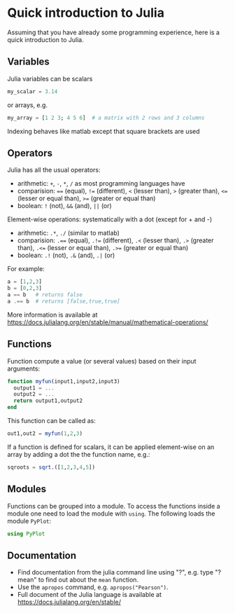 # Quick introduction to Julia

Assuming that you have already some programming experience, here is a quick introduction to Julia.

## Variables
Julia variables can be scalars

```julia
my_scalar = 3.14
```

or arrays, e.g.
 
```julia
my_array = [1 2 3; 4 5 6]  # a matrix with 2 rows and 3 columns
```

Indexing behaves like matlab except that square brackets are used

## Operators

Julia has all the usual operators:
* arithmetic: `+`, `-`, `*`, `/` as most programming languages have
* comparision: `==` (equal), `!=` (different), `<` (lesser than), `>` (greater than), `<=` (lesser or equal than), `>=` (greater or equal than)
* boolean: `!` (not), `&&` (and), `||` (or)

Element-wise operations: systematically with a dot (except for + and -)
* arithmetic: `.*`, `./` (similar to matlab)
* comparision: `.==` (equal), `.!=` (different), `.<` (lesser than), `.>` (greater than), `.<=` (lesser or equal than), `.>=` (greater or equal than)
* boolean: `.!` (not), `.&` (and), `.|` (or)

For example:

```julia
a = [1,2,3]
b = [0,2,3]
a == b   # returns false
a .== b  # returns [false,true,true]
```

More information is available at https://docs.julialang.org/en/stable/manual/mathematical-operations/

## Functions

Function compute a value (or several values) based on their input arguments:

```julia
function myfun(input1,input2,input3)
  output1 = ...
  output2 = ...
  return output1,output2
end
```

This function can be called as:

```julia
out1,out2 = myfun(1,2,3)
```

If a function is defined for scalars, it can be applied element-wise on an array by adding a dot the the function name, e.g.:

```julia
sqroots = sqrt.([1,2,3,4,5])
```

## Modules

Functions can be grouped into a module. To access the functions inside a module one need to load the module with `using`. The following loads the module `PyPlot`:

```julia
using PyPlot
```

## Documentation

* Find documentation from the julia command line using "?", e.g. type "?mean" to find out about the `mean` function.
* Use the `apropos` command, e.g. `apropos("Pearson")`.
* Full document of the Julia language is available at https://docs.julialang.org/en/stable/





<!--  LocalWords:  julia matlab myfun sqroots sqrt PyPlot
 -->
